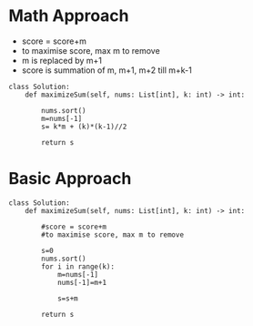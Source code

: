 # Math Approach
- score = score+m
- to maximise score, max m to remove
- m is replaced by m+1
- score is summation of m, m+1, m+2 till m+k-1

```
class Solution:
    def maximizeSum(self, nums: List[int], k: int) -> int:

        nums.sort()
        m=nums[-1]
        s= k*m + (k)*(k-1)//2

        return s
```


# Basic Approach
```
class Solution:
    def maximizeSum(self, nums: List[int], k: int) -> int:

        #score = score+m
        #to maximise score, max m to remove

        s=0
        nums.sort()
        for i in range(k):
            m=nums[-1]
            nums[-1]=m+1

            s=s+m

        return s
```
